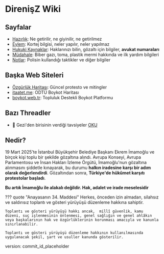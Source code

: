 # DirenişZ Wiki

## Sayfalar

<!-- port 8000 preview -->

- [Hazırlık](./hazırlık.md): Ne getirilir, ne giyinilir, ne getirilmez
- [Eylem](./eylem.md): Kortej bilgisi, neler yapılır, neler yapılmaz
- [Hukuki Kaynaklar](./hukuk.md): Haklarınızı bilin, gözaltı için bilgiler, **avukat numaraları**
- [Müdahale](./mudahale.md): Biber gazı, toma, plastik mermi hakkında ve ilk yardım bilgileri
- [Notlar](./notlar.md): Polisin kullandığı taktikler ve diğer bilgiler

## Başka Web Siteleri

- [Özgürlük Haritası](https://ozgurluk-haritasi.netlify.app): Güncel protesto ve mitingler
- [itaatet.me](https://itaatet.me/): ODTÜ Boykot Haritası
- [boykot.web.tr](https://boykot.web.tr): Topluluk Destekli Boykot Platformu

## Bazı Threadler

- 🧵 Gezi'den birisinin verdiği tavsiyeler [OKU](https://x.com/binnazreturns/status/1904073030717800936)

## Nedir?

19 Mart 2025'te İstanbul Büyükşehir Belediye Başkanı Ekrem İmamoğlu ve birçok kişi toplu bir şekilde gözaltına alındı. Avrupa Konseyi, Avrupa Parlamentosu ve İnsan Hakları İzleme Örgütü, İmamoğlu'nun gözaltına alınmasını şiddetle kınayarak, bu durumu **halkın iradesine karşı bir adım olarak değerlendirdi**. Gözaltından sonra, **Türkiye'de hükûmet karşıtı protestolar başladı**.

**Bu artık İmamoğlu ile alakalı değildir. Hak, adalet ve irade meselesidir**

??? quote "Anayasanın 34. Maddesi"
    Herkes, önceden izin almadan, silahsız ve saldırısız toplantı ve gösteri yürüyüşü düzenleme hakkına sahiptir.

    Toplantı ve gösteri yürüyüşü hakkı ancak,  millî güvenlik, kamu düzeni, suç işlenmesinin önlenmesi, genel sağlığın ve genel ahlâkın veya başkalarının hak ve özgürlüklerinin korunması amacıyla ve kanunla sınırlanabilir.

    Toplantı ve gösteri yürüyüşü düzenleme hakkının kullanılmasında uygulanacak şekil, şart ve usuller kanunda gösterilir.

version: commit_id_placeholder
